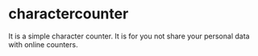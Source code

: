 # charactercounter
It is a simple character counter.
It is for you not share your personal data with online counters.
